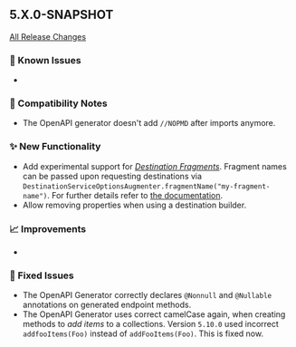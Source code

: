 ## 5.X.0-SNAPSHOT

[All Release Changes](https://github.com/SAP/cloud-sdk-java/releases)

### 🚧 Known Issues

- 

### 🔧 Compatibility Notes

- The OpenAPI generator doesn't add `//NOPMD` after imports anymore.

### ✨ New Functionality

- Add experimental support for [_Destination Fragments_](https://help.sap.com/docs/connectivity/sap-btp-connectivity-cf/extending-destinations-with-fragments).
  Fragment names can be passed upon requesting destinations via `DestinationServiceOptionsAugmenter.fragmentName("my-fragment-name")`.
  For further details refer to [the documentation]().
- Allow removing properties when using a destination builder. 

### 📈 Improvements

- 

### 🐛 Fixed Issues

- The OpenAPI Generator correctly declares `@Nonnull` and `@Nullable` annotations on generated endpoint methods.
- The OpenAPI Generator uses correct camelCase again, when creating methods to _add items_ to a collections.
  Version `5.10.0` used incorrect `addfooItems(Foo)` instead of `addFooItems(Foo)`.
  This is fixed now.